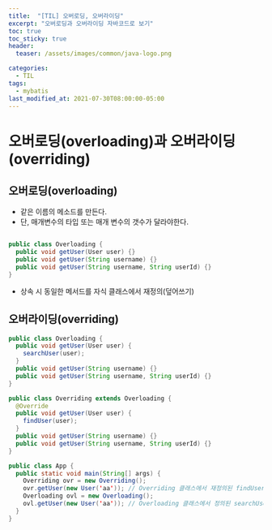 ```yaml
---
title:  "[TIL] 오버로딩, 오버라이딩"
excerpt: "오버로딩과 오버라이딩 자바코드로 보기"
toc: true
toc_sticky: true
header:
  teaser: /assets/images/common/java-logo.png

categories:
  - TIL
tags:
  - mybatis
last_modified_at: 2021-07-30T08:00:00-05:00
---
```


# 오버로딩(overloading)과 오버라이딩(overriding)

## 오버로딩(overloading)

- 같은 이름의 메소드를 만든다.
- 단, 매개변수의 타입 또는 매개 변수의 갯수가 달라야한다.

```java

public class Overloading {
  public void getUser(User user) {} 
  public void getUser(String username) {}  
  public void getUser(String username, String userId) {}
}
```

- 상속 시 동일한 메서드를 자식 클래스에서 재정의(덮어쓰기)

## 오버라이딩(overriding)

```java
public class Overloading {
  public void getUser(User user) {
    searchUser(user);
  } 
  public void getUser(String username) {}  
  public void getUser(String username, String userId) {}
}

public class Overriding extends Overloading {
  @Override
  public void getUser(User user) {
    findUser(user);
  } 
  public void getUser(String username) {}  
  public void getUser(String username, String userId) {}
}

public class App {
  public static void main(String[] args) {
    Overriding ovr = new Overriding(); 
    ovr.getUser(new User('aa')); // Overriding 클래스에서 재정의된 findUser 함수를 사용하는 메소드 호출 
    Overloading ovl = new Overloading();
    ovl.getUser(new User('aa')); // Overloading 클래스에서 정의된 searchUser 함수를 사용하는 메소드 호출 
  }
}
```
